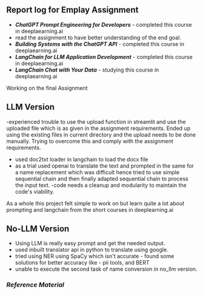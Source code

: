
## Report log for Emplay Assignment
- __*ChatGPT Prompt Engineering for Developers*__ - completed this course in deeplaearning.ai 
- read the assignment to have better understanding of the end goal. 
- __*Building Systems with the ChatGPT API*__ - completed this course in deeplaearning.ai 
- __*LangChain for LLM Application Development*__ - completed this course in deeplaearning.ai
- __*LangChain Chat with Your Data*__ - studying this course in deeplaearning.ai

Working on the final Assignment

## LLM Version

-experienced trouble to use the upload function in streamlit and use the uploaded file which is as given in the assignment requirements. Ended up using the existing files in current directory and the upload needs to be done manually. Trying to overcome this and comply with the assignment requirements.
- used doc2txt loader in langchain to load the docx file
- as a trial used openai to translate the text and prompted in the same for a name replacement which was difficult hence tried to use simple sequential chain and then finally adapted sequential chain to process the input text.
-code needs a cleanup and modularity to maintain the code's viability.

As a whole this project felt simple to work on but learn quite a lot about prompting and langchain from the short courses in deeplearning.ai
## No-LLM Version

- Using LLM is really easy prompt and get the needed output.
- used inbuilt translator api in python to translate using google.
- tried using NER using SpaCy which isn't accurate - found some solutions for better accuracy like - pii tools, and BERT
- unable to execute the second task of name conversion in no_llm version. 


### __*Reference Material*__

